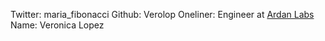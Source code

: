 Twitter: maria_fibonacci
Github: Verolop
Oneliner: Engineer at <a href="https://www.ardanlabs.com/" target="_blank">Ardan Labs</a>
Name: Veronica Lopez
